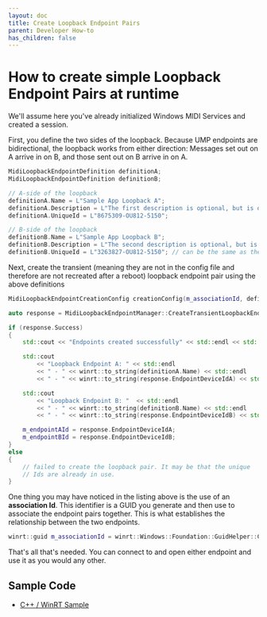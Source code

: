 ```yaml
---
layout: doc
title: Create Loopback Endpoint Pairs
parent: Developer How-to
has_children: false
---
```


# How to create simple Loopback Endpoint Pairs at runtime

We'll assume here you've already initialized Windows MIDI Services and created a session.

First, you define the two sides of the loopback. Because UMP endpoints are bidirectional, the loopback works from either direction: Messages set out on A arrive in on B, and those sent out on B arrive in on A.

```cpp
MidiLoopbackEndpointDefinition definitionA;
MidiLoopbackEndpointDefinition definitionB;

// A-side of the loopback
definitionA.Name = L"Sample App Loopback A";
definitionA.Description = L"The first description is optional, but is displayed to users. This becomes the transport-defined description.";
definitionA.UniqueId = L"8675309-OU812-5150";

// B-side of the loopback
definitionB.Name = L"Sample App Loopback B";
definitionB.Description = L"The second description is optional, but is displayed to users. This becomes the transport-defined description.";
definitionB.UniqueId = L"3263827-OU812-5150"; // can be the same as the first one, but doesn't need to be.
```

Next, create the transient (meaning they are not in the config file and therefore are not recreated after a reboot) loopback endpoint pair using the above definitions

```cpp
MidiLoopbackEndpointCreationConfig creationConfig(m_associationId, definitionA, definitionB);

auto response = MidiLoopbackEndpointManager::CreateTransientLoopbackEndpoints(creationConfig);

if (response.Success)
{
    std::cout << "Endpoints created successfully" << std::endl << std::endl;

    std::cout
        << "Loopback Endpoint A: " << std::endl 
        << " - " << winrt::to_string(definitionA.Name) << std::endl
        << " - " << winrt::to_string(response.EndpointDeviceIdA) << std::endl << std::endl;

    std::cout 
        << "Loopback Endpoint B: "  << std::endl
        << " - " << winrt::to_string(definitionB.Name) << std::endl
        << " - " << winrt::to_string(response.EndpointDeviceIdB) << std::endl << std::endl;

    m_endpointAId = response.EndpointDeviceIdA;
    m_endpointBId = response.EndpointDeviceIdB;
}
else
{
    // failed to create the loopback pair. It may be that the unique
    // Ids are already in use.
}
```

One thing you may have noticed in the listing above is the use of an **association Id**. This identifier is a GUID you generate and then use to associate the endpoint pairs together. This is what establishes the relationship between the two endpoints.

```cpp
winrt::guid m_associationId = winrt::Windows::Foundation::GuidHelper::CreateNewGuid();
```

That's all that's needed. You can connect to and open either endpoint and use it as you would any other.

## Sample Code

* [C++ / WinRT Sample](https://github.com/microsoft/MIDI/blob/main/samples/cpp-winrt/loopback-endpoints/main.cpp)
